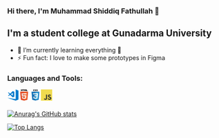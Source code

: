 ### Hi there, I'm Muhammad Shiddiq Fathullah 👋

## I'm a student college at Gunadarma University

- 🌱 I’m currently learning everything 🤣
- ⚡ Fun fact: I love to make some prototypes in Figma

### Languages and Tools:

<img align="left" alt="Visual Studio Code" width="26px" src="https://raw.githubusercontent.com/github/explore/80688e429a7d4ef2fca1e82350fe8e3517d3494d/topics/visual-studio-code/visual-studio-code.png" />
<img align="left" alt="HTML5" width="26px" src="https://raw.githubusercontent.com/github/explore/80688e429a7d4ef2fca1e82350fe8e3517d3494d/topics/html/html.png" />
<img align="left" alt="CSS3" width="26px" src="https://raw.githubusercontent.com/github/explore/80688e429a7d4ef2fca1e82350fe8e3517d3494d/topics/css/css.png" />
<img align="left" alt="JavaScript" width="26px" src="https://raw.githubusercontent.com/github/explore/80688e429a7d4ef2fca1e82350fe8e3517d3494d/topics/javascript/javascript.png" />

<br />
<br />

[![Anurag's GitHub stats](https://github-readme-stats.vercel.app/api?username=mas-diq&count_private=true&show_icons=true&theme=vue-dark)](https://github.com/anuraghazra/github-readme-stats)

[![Top Langs](https://github-readme-stats.vercel.app/api/top-langs/?username=mas-diq&layout=compact&theme=vue-dark)](https://github.com/anuraghazra/github-readme-stats)
